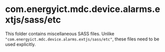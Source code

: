 # com.energyict.mdc.device.alarms.extjs/sass/etc

This folder contains miscellaneous SASS files. Unlike `"com.energyict.mdc.device.alarms.extjs/sass/etc"`, these files
need to be used explicitly.

